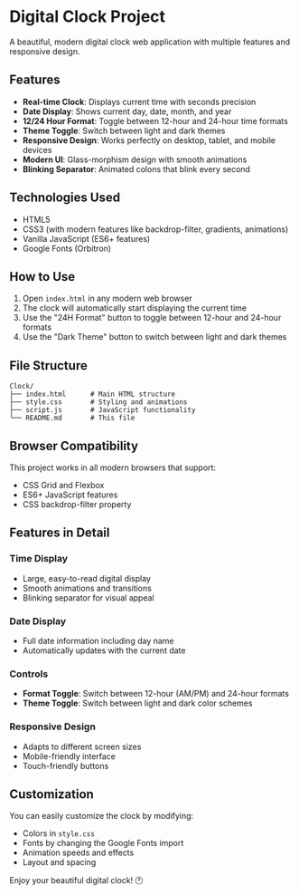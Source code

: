 # Digital Clock Project

A beautiful, modern digital clock web application with multiple features and responsive design.

## Features

- **Real-time Clock**: Displays current time with seconds precision
- **Date Display**: Shows current day, date, month, and year
- **12/24 Hour Format**: Toggle between 12-hour and 24-hour time formats
- **Theme Toggle**: Switch between light and dark themes
- **Responsive Design**: Works perfectly on desktop, tablet, and mobile devices
- **Modern UI**: Glass-morphism design with smooth animations
- **Blinking Separator**: Animated colons that blink every second

## Technologies Used

- HTML5
- CSS3 (with modern features like backdrop-filter, gradients, animations)
- Vanilla JavaScript (ES6+ features)
- Google Fonts (Orbitron)

## How to Use

1. Open `index.html` in any modern web browser
2. The clock will automatically start displaying the current time
3. Use the "24H Format" button to toggle between 12-hour and 24-hour formats
4. Use the "Dark Theme" button to switch between light and dark themes

## File Structure

```
Clock/
├── index.html      # Main HTML structure
├── style.css       # Styling and animations
├── script.js       # JavaScript functionality
└── README.md       # This file
```

## Browser Compatibility

This project works in all modern browsers that support:
- CSS Grid and Flexbox
- ES6+ JavaScript features
- CSS backdrop-filter property

## Features in Detail

### Time Display
- Large, easy-to-read digital display
- Smooth animations and transitions
- Blinking separator for visual appeal

### Date Display
- Full date information including day name
- Automatically updates with the current date

### Controls
- **Format Toggle**: Switch between 12-hour (AM/PM) and 24-hour formats
- **Theme Toggle**: Switch between light and dark color schemes

### Responsive Design
- Adapts to different screen sizes
- Mobile-friendly interface
- Touch-friendly buttons

## Customization

You can easily customize the clock by modifying:
- Colors in `style.css`
- Fonts by changing the Google Fonts import
- Animation speeds and effects
- Layout and spacing

Enjoy your beautiful digital clock! 🕐
